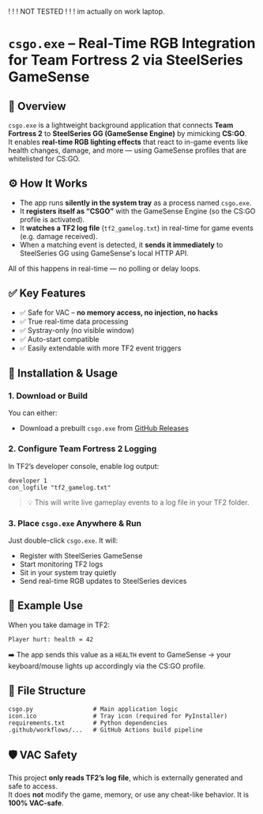 ! ! ! NOT TESTED ! ! ! im actually on work laptop.

# `csgo.exe` – Real-Time RGB Integration for Team Fortress 2 via SteelSeries GameSense

## 🎯 Overview

`csgo.exe` is a lightweight background application that connects **Team Fortress 2** to **SteelSeries GG (GameSense Engine)** by mimicking **CS:GO**.  
It enables **real-time RGB lighting effects** that react to in-game events like health changes, damage, and more — using GameSense profiles that are whitelisted for CS:GO.

## ⚙️ How It Works

- The app runs **silently in the system tray** as a process named `csgo.exe`.
- It **registers itself as “CSGO”** with the GameSense Engine (so the CS:GO profile is activated).
- It **watches a TF2 log file** (`tf2_gamelog.txt`) in real-time for game events (e.g. damage received).
- When a matching event is detected, it **sends it immediately** to SteelSeries GG using GameSense's local HTTP API.

All of this happens in real-time — no polling or delay loops.

## ✅ Key Features

- ✅ Safe for VAC – **no memory access, no injection, no hacks**
- ✅ True real-time data processing
- ✅ Systray-only (no visible window)
- ✅ Auto-start compatible
- ✅ Easily extendable with more TF2 event triggers

## 🚀 Installation & Usage

### 1. **Download or Build**

You can either:
- Download a prebuilt `csgo.exe` from [GitHub Releases](#)

### 2. **Configure Team Fortress 2 Logging**

In TF2’s developer console, enable log output:

```
developer 1
con_logfile "tf2_gamelog.txt"
```

> 💡 This will write live gameplay events to a log file in your TF2 folder.

### 3. **Place `csgo.exe` Anywhere & Run**

Just double-click `csgo.exe`. It will:
- Register with SteelSeries GameSense
- Start monitoring TF2 logs
- Sit in your system tray quietly
- Send real-time RGB updates to SteelSeries devices

## 🧪 Example Use

When you take damage in TF2:

```log
Player hurt: health = 42
```

➡️ The app sends this value as a `HEALTH` event to GameSense → your keyboard/mouse lights up accordingly via the CS:GO profile.

## 📁 File Structure

```
csgo.py                 # Main application logic
icon.ico                # Tray icon (required for PyInstaller)
requirements.txt        # Python dependencies
.github/workflows/...   # GitHub Actions build pipeline
```

## 🛡️ VAC Safety

This project **only reads TF2’s log file**, which is externally generated and safe to access.  
It does **not** modify the game, memory, or use any cheat-like behavior. It is **100% VAC-safe**.

